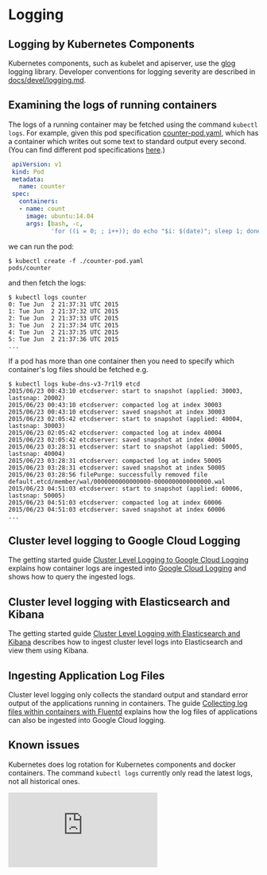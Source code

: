 <!-- BEGIN MUNGE: UNVERSIONED_WARNING -->


<!-- END MUNGE: UNVERSIONED_WARNING -->

# Logging

## Logging by Kubernetes Components

Kubernetes components, such as kubelet and apiserver, use the [glog](https://godoc.org/github.com/golang/glog) logging library.  Developer conventions for logging severity are described in [docs/devel/logging.md](../devel/logging.md).

## Examining the logs of running containers

The logs of a running container may be fetched using the command `kubectl logs`. For example, given
this pod specification [counter-pod.yaml](../../examples/blog-logging/counter-pod.yaml), which has a container which writes out some text to standard
output every second. (You can find different pod specifications [here](logging-demo/).)

```yaml
 apiVersion: v1
 kind: Pod
 metadata:
   name: counter
 spec:
   containers:
   - name: count
     image: ubuntu:14.04
     args: [bash, -c, 
            'for ((i = 0; ; i++)); do echo "$i: $(date)"; sleep 1; done']
```

we can run the pod:

```console
$ kubectl create -f ./counter-pod.yaml
pods/counter
```

and then fetch the logs:

```console
$ kubectl logs counter
0: Tue Jun  2 21:37:31 UTC 2015
1: Tue Jun  2 21:37:32 UTC 2015
2: Tue Jun  2 21:37:33 UTC 2015
3: Tue Jun  2 21:37:34 UTC 2015
4: Tue Jun  2 21:37:35 UTC 2015
5: Tue Jun  2 21:37:36 UTC 2015
...
```

If a pod has more than one container then you need to specify which container's log files should
be fetched e.g.

```console
$ kubectl logs kube-dns-v3-7r1l9 etcd
2015/06/23 00:43:10 etcdserver: start to snapshot (applied: 30003, lastsnap: 20002)
2015/06/23 00:43:10 etcdserver: compacted log at index 30003
2015/06/23 00:43:10 etcdserver: saved snapshot at index 30003
2015/06/23 02:05:42 etcdserver: start to snapshot (applied: 40004, lastsnap: 30003)
2015/06/23 02:05:42 etcdserver: compacted log at index 40004
2015/06/23 02:05:42 etcdserver: saved snapshot at index 40004
2015/06/23 03:28:31 etcdserver: start to snapshot (applied: 50005, lastsnap: 40004)
2015/06/23 03:28:31 etcdserver: compacted log at index 50005
2015/06/23 03:28:31 etcdserver: saved snapshot at index 50005
2015/06/23 03:28:56 filePurge: successfully removed file default.etcd/member/wal/0000000000000000-0000000000000000.wal
2015/06/23 04:51:03 etcdserver: start to snapshot (applied: 60006, lastsnap: 50005)
2015/06/23 04:51:03 etcdserver: compacted log at index 60006
2015/06/23 04:51:03 etcdserver: saved snapshot at index 60006
...
```

## Cluster level logging to Google Cloud Logging

The getting started guide [Cluster Level Logging to Google Cloud Logging](../getting-started-guides/logging.md)
explains how container logs are ingested into [Google Cloud Logging](https://cloud.google.com/logging/docs/)
and shows how to query the ingested logs.

## Cluster level logging with Elasticsearch and Kibana

The getting started guide [Cluster Level Logging with Elasticsearch and Kibana](../getting-started-guides/logging-elasticsearch.md)
describes how to ingest cluster level logs into Elasticsearch and view them using Kibana.

## Ingesting Application Log Files

Cluster level logging only collects the standard output and standard error output of the applications
running in containers. The guide [Collecting log files within containers with Fluentd](http://releases.k8s.io/v1.0.1/contrib/logging/fluentd-sidecar-gcp/README.md) explains how the log files of applications can also be ingested into Google Cloud logging.

## Known issues

Kubernetes does log rotation for Kubernetes components and docker containers. The command `kubectl logs` currently only read the latest logs, not all historical ones.


<!-- BEGIN MUNGE: IS_VERSIONED -->
<!-- TAG IS_VERSIONED -->
<!-- END MUNGE: IS_VERSIONED -->


<!-- BEGIN MUNGE: GENERATED_ANALYTICS -->
[![Analytics](https://kubernetes-site.appspot.com/UA-36037335-10/GitHub/docs/user-guide/logging.md?pixel)]()
<!-- END MUNGE: GENERATED_ANALYTICS -->
